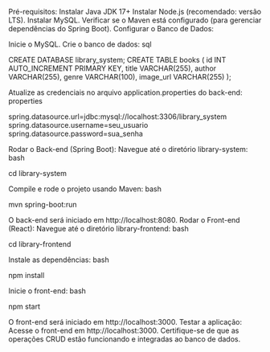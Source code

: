Pré-requisitos:
Instalar Java JDK 17+
Instalar Node.js (recomendado: versão LTS).
Instalar MySQL.
Verificar se o Maven está configurado (para gerenciar dependências do Spring Boot).
Configurar o Banco de Dados:

Inicie o MySQL.
Crie o banco de dados:
sql

CREATE DATABASE library_system;
CREATE TABLE books (
    id INT AUTO_INCREMENT PRIMARY KEY,
    title VARCHAR(255),
    author VARCHAR(255),
    genre VARCHAR(100),
    image_url VARCHAR(255)
);


Atualize as credenciais no arquivo application.properties do back-end:
properties

spring.datasource.url=jdbc:mysql://localhost:3306/library_system
spring.datasource.username=seu_usuario
spring.datasource.password=sua_senha


Rodar o Back-end (Spring Boot):
Navegue até o diretório library-system:
bash

cd library-system


Compile e rode o projeto usando Maven:
bash

mvn spring-boot:run


O back-end será iniciado em http://localhost:8080.
Rodar o Front-end (React):
Navegue até o diretório library-frontend:
bash


cd library-frontend


Instale as dependências:
bash


npm install


Inicie o front-end:
bash


npm start


O front-end será iniciado em http://localhost:3000.
Testar a aplicação:
Acesse o front-end em http://localhost:3000.
Certifique-se de que as operações CRUD estão funcionando e integradas ao banco de dados.
